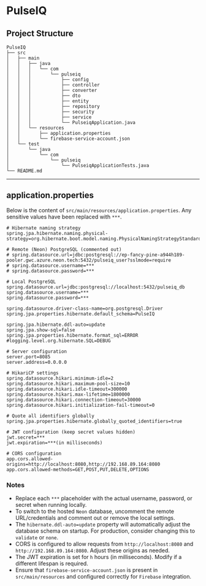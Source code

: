 # PulseIQ

## Project Structure

```
PulseIQ
├── src
│   ├── main
│   │   ├── java
│   │   │   └── com
│   │   │       └── pulseiq
│   │   │           ├── config
│   │   │           ├── controller
│   │   │           ├── converter
│   │   │           ├── dto
│   │   │           ├── entity
│   │   │           ├── repository
│   │   │           ├── security
│   │   │           ├── service
│   │   │           └── PulseiqApplication.java
│   │   └── resources
│   │       ├── application.properties
│   │       └── firebase-service-account.json
│   └── test
│       └── java
│           └── com
│               └── pulseiq
│                   └── PulseiqApplicationTests.java
└── README.md
```

---

## application.properties

Below is the content of `src/main/resources/application.properties`. Any sensitive values have been replaced with `***`.

```properties
# Hibernate naming strategy
spring.jpa.hibernate.naming.physical-strategy=org.hibernate.boot.model.naming.PhysicalNamingStrategyStandardImpl

# Remote (Neon) PostgreSQL (commented out)
# spring.datasource.url=jdbc:postgresql://ep-fancy-pine-a944h189-pooler.gwc.azure.neon.tech:5432/pulseiq_user?sslmode=require
# spring.datasource.username=***
# spring.datasource.password=***

# Local PostgreSQL
spring.datasource.url=jdbc:postgresql://localhost:5432/pulseiq_db
spring.datasource.username=***
spring.datasource.password=***

spring.datasource.driver-class-name=org.postgresql.Driver
spring.jpa.properties.hibernate.default_schema=PulseIQ

spring.jpa.hibernate.ddl-auto=update
spring.jpa.show-sql=false
spring.jpa.properties.hibernate.format_sql=ERROR
#logging.level.org.hibernate.SQL=DEBUG

# Server configuration
server.port=8085
server.address=0.0.0.0

# HikariCP settings
spring.datasource.hikari.minimum-idle=2
spring.datasource.hikari.maximum-pool-size=10
spring.datasource.hikari.idle-timeout=300000
spring.datasource.hikari.max-lifetime=1800000
spring.datasource.hikari.connection-timeout=30000
spring.datasource.hikari.initialization-fail-timeout=0

# Quote all identifiers globally
spring.jpa.properties.hibernate.globally_quoted_identifiers=true

# JWT configuration (keep secret values hidden)
jwt.secret=***
jwt.expiration=***(in milliseconds)

# CORS configuration
app.cors.allowed-origins=http://localhost:8080,http://192.168.89.164:8080
app.cors.allowed-methods=GET,POST,PUT,DELETE,OPTIONS
```

### Notes

- Replace each `***` placeholder with the actual username, password, or secret when running locally.
- To switch to the hosted `Neon` database, uncomment the remote URL/credentials and comment out or remove the local settings.
- The `hibernate.ddl-auto=update` property will automatically adjust the database schema on startup. For production, consider changing this to `validate` or `none`.
- CORS is configured to allow requests from `http://localhost:8080` and `http://192.168.89.164:8080`. Adjust these origins as needed.
- The JWT expiration is set for `h` hours (in milliseconds). Modify if a different lifespan is required.
- Ensure that `firebase-service-account.json` is present in `src/main/resources` and configured correctly for `Firebase` integration.
